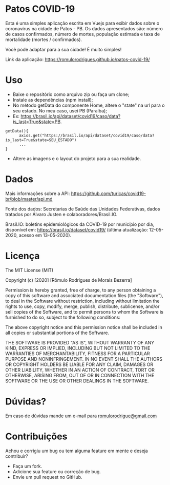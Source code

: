 # Patos COVID-19
Esta é uma simples aplicação escrita em Vuejs para exibir dados sobre o coronavírus na cidade de Patos - PB. Os dados apresentados são: número de casos confirmados, número de mortes, população estimada e taxa de mortalidade (mortes / confirmados).

Você pode adaptar para a sua cidade! É muito simples!

Link da aplicação: https://romulorodrigues.github.io/patos-covid-19/

# Uso

- Baixe o repositório como arquivo zip ou faça um clone;
- Instale as dependências (npm install);
- No método getData do componente Home, altere o "state" na url para o seu estado. No meu caso, usei PB (Paraíba);
- Ex: https://brasil.io/api/dataset/covid19/caso/data?is_last=True&state=PB.
```
getData(){
      axios.get("https://brasil.io/api/dataset/covid19/caso/data?is_last=True&state=SEU_ESTADO")
      ...
}
```
- Altere as imagens e o layout do projeto para a sua realidade.

# Dados

Mais informações sobre a API: https://github.com/turicas/covid19-br/blob/master/api.md

Fonte dos dados: Secretarias de Saúde das Unidades Federativas, dados tratados por Álvaro Justen e colaboradores/Brasil.IO.

Brasil.IO: boletins epidemiológicos da COVID-19 por município por dia, disponível em: https://brasil.io/dataset/covid19/ (última atualização: 12-05-2020, acesso em 13-05-2020).

# Licença

The MIT License (MIT)

Copyright (c) [2020] [Rômulo Rodrigues de Morais Bezerra]

Permission is hereby granted, free of charge, to any person obtaining a copy of
this software and associated documentation files (the "Software"), to deal in
the Software without restriction, including without limitation the rights to
use, copy, modify, merge, publish, distribute, sublicense, and/or sell copies of
the Software, and to permit persons to whom the Software is furnished to do so,
subject to the following conditions:

The above copyright notice and this permission notice shall be included in all
copies or substantial portions of the Software.

THE SOFTWARE IS PROVIDED "AS IS", WITHOUT WARRANTY OF ANY KIND, EXPRESS OR
IMPLIED, INCLUDING BUT NOT LIMITED TO THE WARRANTIES OF MERCHANTABILITY, FITNESS
FOR A PARTICULAR PURPOSE AND NONINFRINGEMENT. IN NO EVENT SHALL THE AUTHORS OR
COPYRIGHT HOLDERS BE LIABLE FOR ANY CLAIM, DAMAGES OR OTHER LIABILITY, WHETHER
IN AN ACTION OF CONTRACT, TORT OR OTHERWISE, ARISING FROM, OUT OF OR IN
CONNECTION WITH THE SOFTWARE OR THE USE OR OTHER DEALINGS IN THE SOFTWARE.

# Dúvidas?
Em caso de dúvidas mande um e-mail para romulorodrigue@gmail.com

# Contribuições

Achou e corrigiu um bug ou tem alguma feature em mente e deseja contribuir?

- Faça um fork.
- Adicione sua feature ou correção de bug.
- Envie um pull request no GitHub.

